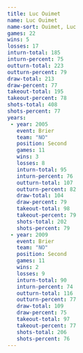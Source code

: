 ```yaml
---
title: Luc Ouimet
name: Luc Ouimet
name-sort: Ouimet, Luc
games: 22
wins: 5
losses: 17
inturn-total: 185
inturn-percent: 75
outturn-total: 223
outturn-percent: 79
draw-total: 213
draw-percent: 77
takeout-total: 195
takeout-percent: 78
shots-total: 408
shots-percent: 77
years:
 - year: 2005
   event: Brier
   team: "NO"
   position: Second
   games: 11
   wins: 3
   losses: 8
   inturn-total: 95
   inturn-percent: 76
   outturn-total: 107
   outturn-percent: 82
   draw-total: 104
   draw-percent: 79
   takeout-total: 98
   takeout-percent: 79
   shots-total: 202
   shots-percent: 79
 - year: 2009
   event: Brier
   team: "NO"
   position: Second
   games: 11
   wins: 2
   losses: 9
   inturn-total: 90
   inturn-percent: 74
   outturn-total: 116
   outturn-percent: 77
   draw-total: 109
   draw-percent: 75
   takeout-total: 97
   takeout-percent: 77
   shots-total: 206
   shots-percent: 76
---
```


